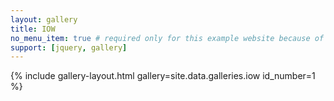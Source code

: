```yaml
---
layout: gallery
title: IOW
no_menu_item: true # required only for this example website because of menu construction
support: [jquery, gallery]
---
```

{% include gallery-layout.html gallery=site.data.galleries.iow id_number=1 %}